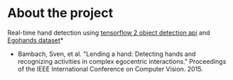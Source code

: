 # About the project
Real-time hand detection using [tensorflow 2 object detection api](https://tensorflow-object-detection-api-tutorial.readthedocs.io/en/latest/) and [Egohands dataset](http://vision.soic.indiana.edu/projects/egohands/)*




* Bambach, Sven, et al. "Lending a hand: Detecting hands and recognizing activities in complex egocentric interactions." Proceedings of the IEEE International Conference on Computer Vision. 2015.
